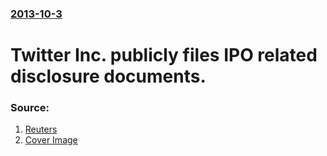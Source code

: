 ### [2013-10-3](/news/2013/10/3/index.md)

# Twitter Inc. publicly files IPO related disclosure documents. 




### Source:

1. [Reuters](http://www.reuters.com/article/2013/10/04/us-twitter-ipo-idUSBRE99212820131004)
1. [Cover Image](http://s1.reutersmedia.net/resources/r/?m=02&d=20131004&t=2&i=799856049&w=&fh=545px&fw=&ll=&pl=&sq=&r=CBRE993088G00)
